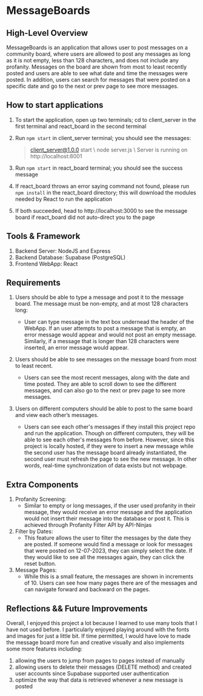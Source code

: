 # MessageBoards

## High-Level Overview
MessageBoards is an application that allows user to post messages on a community board, where users are allowed to post any messages as long as it is not empty, less than 128 characters, and does not include any profanity. Messages on the board are shown from most to least recently posted and users are able to see what date and time the messages were posted. In addition, users can search for messages that were posted on a specific date and go to the next or prev page to see more messages. 

## How to start applications
1. To start the application, open up two terminals; cd to client_server in the first terminal and react_board in the second terminal
2. Run ```npm start``` in client_server terminal; you should see the messages: 
    >client_server@1.0.0 start \\
    > node server.js \\
    > Server is running on http://localhost:8001

3. Run ```npm start``` in react_board terminal;  you should see the success message
4. If react_board throws an error saying command not found, please run ```npm install``` in the react_board directory; this will download the modules needed by React to run the application
5. If both succeeded, head to http://localhost:3000 to see the message board if react_board did not auto-direct you to the page


## Tools & Framework
1. Backend Server: NodeJS and Express 
2. Backend Database: Supabase (PostgreSQL)
3. Frontend WebApp: React

## Requirements
1. Users should be able to type a message and post it to the message board. The message must be non-empty, and at most 128 characters long:
    - User can type message in the text box undernead the header of the WebApp. If an user attempts to post a message that is empty, an error message would appear and would not post an empty message. Similarly, if a message that is longer than 128 characters were inserted, an error message would appear. 

2. Users should be able to see messages on the message board from most to least recent.
    - Users can see the most recent messages, along with the date and time posted. They are able to scroll down to see the different messages, and can also go to the next or prev page to see more messages.

3. Users on different computers should be able to post to the same board and view each other’s messages.
    - Users can see each other's messages if they install this project repo and run the application. Though on different computers, they will be able to see each other's messages from before. However, since this project is locally hosted, if they were to insert a new message while the second user has the message board already instantiated, the second user must refresh the page to see the new message. In other words, real-time synchronization of data exists but not webpage. 

## Extra Components
1. Profanity Screening:
    - Similar to empty or long messages, if the user used profanity in their message, they would receive an error message and the application would not insert their message into the database or post it. This is achieved through Profanity Filter API by API-Ninjas
2. Filter by Dates:
    - This feature allows the user to filter the messages by the date they are posted. If someone would find a message or look for messages that were posted on 12-07-2023, they can simply select the date. If they would like to see all the messages again, they can click the reset button.
3. Message Pages:
    - While this is a small feature, the messages are shown in increments of 10. Users can see how many pages there are of the messages and can navigate forward and backward on the pages. 

## Reflections && Future Improvements
Overall, I enjoyed this project a lot because I learned to use many tools that I have not used before. I particularly enjoyed playing around with the fonts and images for just a little bit. If time permitted, I would have love to made the message board more fun and creative visually and also implements some more features including: 

1. allowing the users to jump from pages to pages instead of manually 
2. allowing users to delete their messages (DELETE method) and created user accounts since Supabase supported user authentication
3. optimize the way that data is retrieved whenever a new message is posted 

